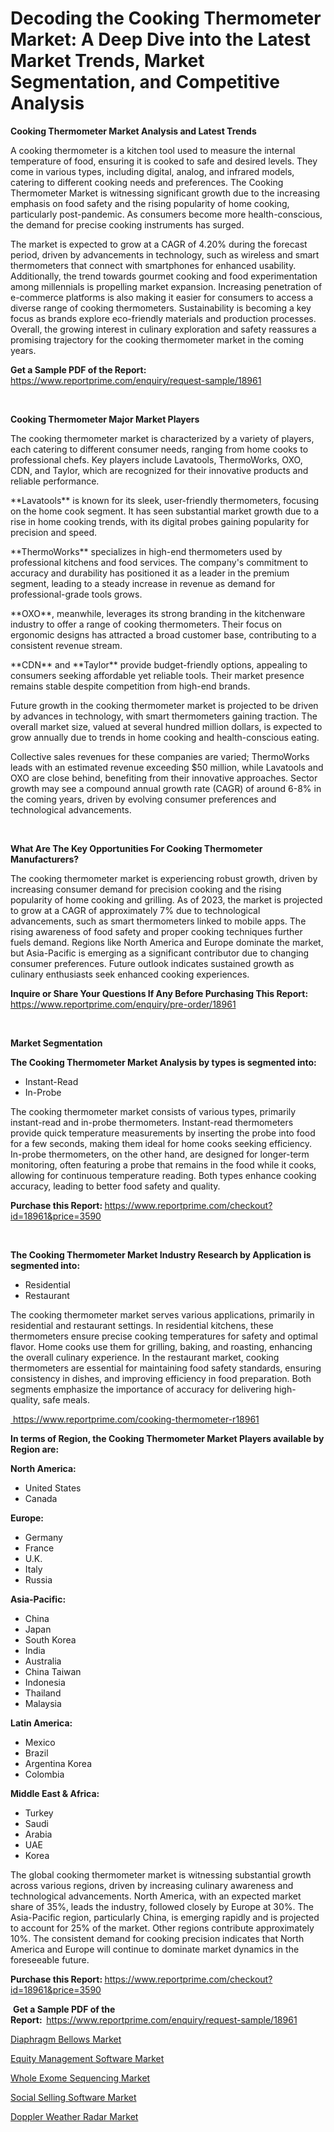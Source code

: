 <p><h1>Decoding the Cooking Thermometer Market: A Deep Dive into the Latest Market Trends, Market Segmentation, and Competitive Analysis</h1></p><p><strong>Cooking Thermometer Market Analysis and Latest Trends</strong></p>
<p><p>A cooking thermometer is a kitchen tool used to measure the internal temperature of food, ensuring it is cooked to safe and desired levels. They come in various types, including digital, analog, and infrared models, catering to different cooking needs and preferences. The Cooking Thermometer Market is witnessing significant growth due to the increasing emphasis on food safety and the rising popularity of home cooking, particularly post-pandemic. As consumers become more health-conscious, the demand for precise cooking instruments has surged.</p><p>The market is expected to grow at a CAGR of 4.20% during the forecast period, driven by advancements in technology, such as wireless and smart thermometers that connect with smartphones for enhanced usability. Additionally, the trend towards gourmet cooking and food experimentation among millennials is propelling market expansion. Increasing penetration of e-commerce platforms is also making it easier for consumers to access a diverse range of cooking thermometers. Sustainability is becoming a key focus as brands explore eco-friendly materials and production processes. Overall, the growing interest in culinary exploration and safety reassures a promising trajectory for the cooking thermometer market in the coming years.</p></p>
<p><strong>Get a Sample PDF of the Report:&nbsp;</strong> <a href="https://www.reportprime.com/enquiry/request-sample/18961?utm_campaign=1109&utm_medium=2&utm_source=Github&utm_content=ia&utm_term=22112024&utm_id=cooking-thermometer">https://www.reportprime.com/enquiry/request-sample/18961</a></p>
<p>&nbsp;</p>
<p><strong>Cooking Thermometer Major Market Players</strong></p>
<p><p>The cooking thermometer market is characterized by a variety of players, each catering to different consumer needs, ranging from home cooks to professional chefs. Key players include Lavatools, ThermoWorks, OXO, CDN, and Taylor, which are recognized for their innovative products and reliable performance.</p><p>**Lavatools** is known for its sleek, user-friendly thermometers, focusing on the home cook segment. It has seen substantial market growth due to a rise in home cooking trends, with its digital probes gaining popularity for precision and speed.</p><p>**ThermoWorks** specializes in high-end thermometers used by professional kitchens and food services. The company's commitment to accuracy and durability has positioned it as a leader in the premium segment, leading to a steady increase in revenue as demand for professional-grade tools grows. </p><p>**OXO**, meanwhile, leverages its strong branding in the kitchenware industry to offer a range of cooking thermometers. Their focus on ergonomic designs has attracted a broad customer base, contributing to a consistent revenue stream.</p><p>**CDN** and **Taylor** provide budget-friendly options, appealing to consumers seeking affordable yet reliable tools. Their market presence remains stable despite competition from high-end brands.</p><p>Future growth in the cooking thermometer market is projected to be driven by advances in technology, with smart thermometers gaining traction. The overall market size, valued at several hundred million dollars, is expected to grow annually due to trends in home cooking and health-conscious eating.</p><p>Collective sales revenues for these companies are varied; ThermoWorks leads with an estimated revenue exceeding $50 million, while Lavatools and OXO are close behind, benefiting from their innovative approaches. Sector growth may see a compound annual growth rate (CAGR) of around 6-8% in the coming years, driven by evolving consumer preferences and technological advancements.</p></p>
<p>&nbsp;</p>
<p><strong>What Are The Key Opportunities For Cooking Thermometer Manufacturers?</strong></p>
<p><p>The cooking thermometer market is experiencing robust growth, driven by increasing consumer demand for precision cooking and the rising popularity of home cooking and grilling. As of 2023, the market is projected to grow at a CAGR of approximately 7% due to technological advancements, such as smart thermometers linked to mobile apps. The rising awareness of food safety and proper cooking techniques further fuels demand. Regions like North America and Europe dominate the market, but Asia-Pacific is emerging as a significant contributor due to changing consumer preferences. Future outlook indicates sustained growth as culinary enthusiasts seek enhanced cooking experiences.</p></p>
<p><strong>Inquire or Share Your Questions If Any Before Purchasing This Report:</strong> <a href="https://www.reportprime.com/enquiry/pre-order/18961?utm_campaign=1109&utm_medium=2&utm_source=Github&utm_content=ia&utm_term=22112024&utm_id=cooking-thermometer">https://www.reportprime.com/enquiry/pre-order/18961</a></p>
<p>&nbsp;</p>
<p><strong>Market Segmentation</strong></p>
<p><strong>The Cooking Thermometer Market Analysis by types is segmented into:</strong></p>
<p><ul><li>Instant-Read</li><li>In-Probe</li></ul></p>
<p><p>The cooking thermometer market consists of various types, primarily instant-read and in-probe thermometers. Instant-read thermometers provide quick temperature measurements by inserting the probe into food for a few seconds, making them ideal for home cooks seeking efficiency. In-probe thermometers, on the other hand, are designed for longer-term monitoring, often featuring a probe that remains in the food while it cooks, allowing for continuous temperature reading. Both types enhance cooking accuracy, leading to better food safety and quality.</p></p>
<p><strong>Purchase this Report:&nbsp;</strong><a href="https://www.reportprime.com/checkout?id=18961&price=3590&utm_campaign=1109&utm_medium=2&utm_source=Github&utm_content=ia&utm_term=22112024&utm_id=cooking-thermometer">https://www.reportprime.com/checkout?id=18961&price=3590</a></p>
<p>&nbsp;</p>
<p><strong>The Cooking Thermometer Market Industry Research by Application is segmented into:</strong></p>
<p><ul><li>Residential</li><li>Restaurant</li></ul></p>
<p><p>The cooking thermometer market serves various applications, primarily in residential and restaurant settings. In residential kitchens, these thermometers ensure precise cooking temperatures for safety and optimal flavor. Home cooks use them for grilling, baking, and roasting, enhancing the overall culinary experience. In the restaurant market, cooking thermometers are essential for maintaining food safety standards, ensuring consistency in dishes, and improving efficiency in food preparation. Both segments emphasize the importance of accuracy for delivering high-quality, safe meals.</p></p>
<p><a href="https://www.reportprime.com/cooking-thermometer-r18961?utm_campaign=1109&utm_medium=2&utm_source=Github&utm_content=ia&utm_term=22112024&utm_id=cooking-thermometer">&nbsp;https://www.reportprime.com/cooking-thermometer-r18961</a></p>
<p><strong>In terms of Region, the Cooking Thermometer Market Players available by Region are:</strong></p>
<p>
    <p> <strong> North America: </strong>
        <ul>
            <li>United States</li>
            <li>Canada</li>
        </ul>
        </p> 
    <p> <strong> Europe: </strong>
        <ul>
            <li>Germany</li>
            <li>France</li>
            <li>U.K.</li>
            <li>Italy</li>
            <li>Russia</li>
        </ul>
        </p> 
    <p> <strong> Asia-Pacific: </strong>
        <ul>
            <li>China</li>
            <li>Japan</li>
            <li>South Korea</li>
            <li>India</li>
            <li>Australia</li>
            <li>China Taiwan</li>
            <li>Indonesia</li>
            <li>Thailand</li>
            <li>Malaysia</li>
        </ul>
        </p> 
    <p> <strong> Latin America: </strong>
        <ul>
            <li>Mexico</li>
            <li>Brazil</li>
            <li>Argentina Korea</li>
            <li>Colombia</li>
        </ul>
        </p> 
    <p> <strong> Middle East & Africa: </strong>
        <ul>
            <li>Turkey</li>
            <li>Saudi</li>
            <li>Arabia</li>
            <li>UAE</li>
            <li>Korea</li>
        </ul>
    </p>
    </p>
<p><p>The global cooking thermometer market is witnessing substantial growth across various regions, driven by increasing culinary awareness and technological advancements. North America, with an expected market share of 35%, leads the industry, followed closely by Europe at 30%. The Asia-Pacific region, particularly China, is emerging rapidly and is projected to account for 25% of the market. Other regions contribute approximately 10%. The consistent demand for cooking precision indicates that North America and Europe will continue to dominate market dynamics in the foreseeable future.</p></p>
<p><strong>Purchase this Report: </strong><a href="https://www.reportprime.com/checkout?id=18961&price=3590&utm_campaign=1109&utm_medium=2&utm_source=Github&utm_content=ia&utm_term=22112024&utm_id=cooking-thermometer">https://www.reportprime.com/checkout?id=18961&price=3590</a></p>
<p>&nbsp;<strong>Get a Sample PDF of the Report:&nbsp;&nbsp;</strong><a href="https://www.reportprime.com/enquiry/request-sample/18961?utm_campaign=1109&utm_medium=2&utm_source=Github&utm_content=ia&utm_term=22112024&utm_id=cooking-thermometer">https://www.reportprime.com/enquiry/request-sample/18961</a></p>
<p><strong></strong></p>
<p><p><a href="https://github.com/AshikRahman665/Market-Research-Report-List-1/blob/main/diaphragm-bellows-market.md?utm_campaign=1109&utm_medium=2&utm_source=Github&utm_content=ia&utm_term=22112024&utm_id=cooking-thermometer">Diaphragm Bellows Market</a></p><p><a href="https://www.linkedin.com/pulse/comprehensive-study-equity-management-software-market-2exje?utm_campaign=1109&utm_medium=2&utm_source=Github&utm_content=ia&utm_term=22112024&utm_id=cooking-thermometer">Equity Management Software Market</a></p><p><a href="https://issuu.com/reportprime-2/docs/whole-exome-sequencing-market-size-_8eaace0ed55722?utm_campaign=1109&utm_medium=2&utm_source=Github&utm_content=ia&utm_term=22112024&utm_id=cooking-thermometer">Whole Exome Sequencing Market</a></p><p><a href="https://www.linkedin.com/pulse/in-depth-analysis-size-social-selling-software-market-its-g3uce?utm_campaign=1109&utm_medium=2&utm_source=Github&utm_content=ia&utm_term=22112024&utm_id=cooking-thermometer">Social Selling Software Market</a></p><p><a href="https://github.com/wileonie19657/Market-Research-Report-List-1/blob/main/doppler-weather-radar-market.md?utm_campaign=1109&utm_medium=2&utm_source=Github&utm_content=ia&utm_term=22112024&utm_id=cooking-thermometer">Doppler Weather Radar Market</a></p></p>